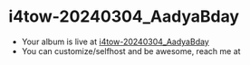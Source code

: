 # i4tow-20240304_AadyaBday
- Your album is live at [i4tow-20240304_AadyaBday](https://rathnasorg.github.io/i4tow/a/i4tow-20240304_AadyaBday/0/d750rw.github.io)
- You can customize/selfhost and be awesome, reach me at 

